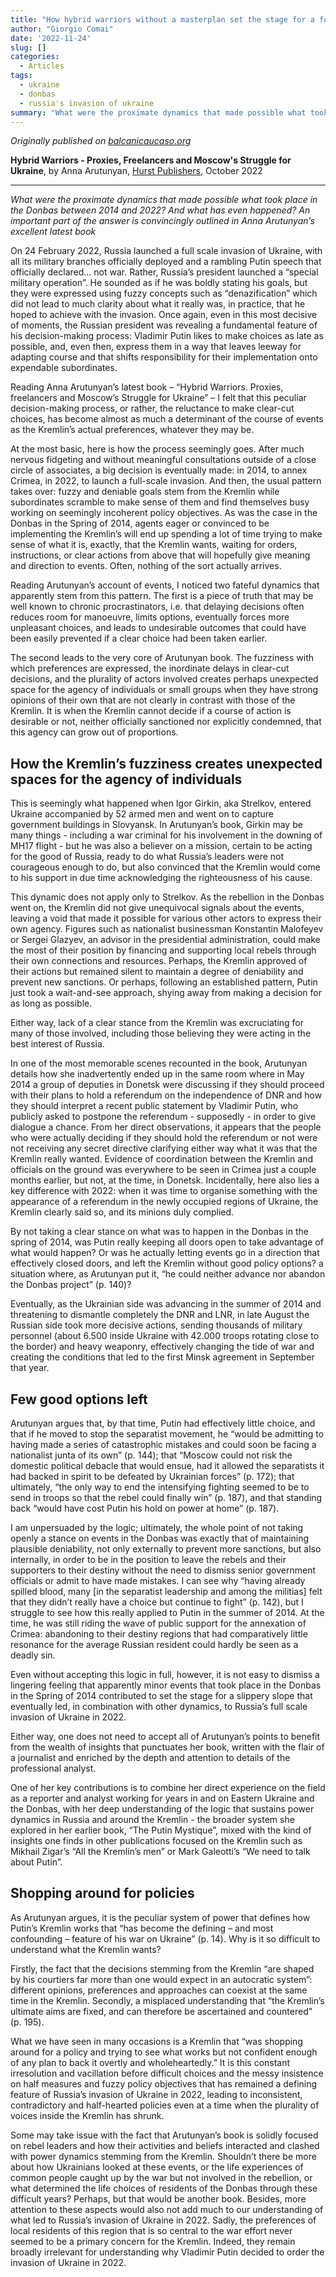 ```yaml
---
title: "How hybrid warriors without a masterplan set the stage for a full scale invasion"
author: "Giorgio Comai"
date: '2022-11-24'
slug: []
categories:
  - Articles
tags:
  - ukraine
  - donbas
  - russia's invasion of ukraine
summary: "What were the proximate dynamics that made possible what took place in the Donbas between 2014 and 2022? And what has even happened? An important part of the answer is convincingly outlined in Anna Arutunyan’s excellent latest book"
---
```


*Originally published on [balcanicaucaso.org](https://www.balcanicaucaso.org/eng/Areas/Russia/The-Hybrid-Warriors-and-the-Invasion-of-Ukraine-221773)*

**Hybrid Warriors - Proxies, Freelancers and Moscow's Struggle for Ukraine**, by Anna Arutunyan, [Hurst Publishers](https://www.hurstpublishers.com/book/hybrid-warriors/), October 2022

---

*What were the proximate dynamics that made possible what took place in the Donbas between 2014 and 2022? And what has even happened? An important part of the answer is convincingly outlined in Anna Arutunyan’s excellent latest book*

On 24 February 2022, Russia launched a full scale invasion of Ukraine, with all its military branches officially deployed and a rambling Putin speech that officially declared… not war. Rather, Russia’s president launched a “special military operation”. He sounded as if he was boldly stating his goals, but they were expressed using fuzzy concepts such as “denazification” which did not lead to much clarity about what it really was, in practice, that he hoped to achieve with the invasion. Once again, even in this most decisive of moments, the Russian president was revealing a fundamental feature of his decision-making process: Vladimir Putin likes to make choices as late as possible, and, even then, express them in a way that leaves leeway for adapting course and that shifts responsibility for their implementation onto expendable subordinates.

Reading Anna Arutunyan’s latest book – “Hybrid Warriors. Proxies, freelancers and Moscow’s Struggle for Ukraine” – I felt that this peculiar decision-making process, or rather, the reluctance to make clear-cut choices, has become almost as much a determinant of the course of events as the Kremlin’s actual preferences, whatever they may be.

At the most basic, here is how the process seemingly goes. After much nervous fidgeting and without meaningful consultations outside of a close circle of associates, a big decision is eventually made: in 2014, to annex Crimea, in 2022, to launch a full-scale invasion. And then, the usual pattern takes over: fuzzy and deniable goals stem from the Kremlin while subordinates scramble to make sense of them and find themselves busy working on seemingly incoherent policy objectives. As was the case in the Donbas in the Spring of 2014, agents eager or convinced to be implementing the Kremlin’s will end up spending a lot of time trying to make sense of what it is, exactly, that the Kremlin wants, waiting for orders, instructions, or clear actions from above that will hopefully give meaning and direction to events. Often, nothing of the sort actually arrives.

Reading Arutunyan’s account of events, I noticed two fateful dynamics that apparently stem from this pattern. The first is a piece of truth that may be well known to chronic procrastinators, i.e. that delaying decisions often reduces room for manoeuvre, limits options, eventually forces more unpleasant choices, and leads to undesirable outcomes that could have been easily prevented if a clear choice had been taken earlier.

The second leads to the very core of Arutunyan book. The fuzziness with which preferences are expressed, the inordinate delays in clear-cut decisions, and the plurality of actors involved creates perhaps unexpected space for the agency of individuals or small groups when they have strong opinions of their own that are not clearly in contrast with those of the Kremlin. It is when the Kremlin cannot decide if a course of action is desirable or not, neither officially sanctioned nor explicitly condemned, that this agency can grow out of proportions.

## How the Kremlin’s fuzziness creates unexpected spaces for the agency of individuals

This is seemingly what happened when Igor Girkin, aka Strelkov, entered Ukraine accompanied by 52 armed men and went on to capture government buildings in Slovyansk. In Arutunyan’s book, Girkin may be many things - including a war criminal for his involvement in the downing of MH17 flight - but he was also a believer on a mission, certain to be acting for the good of Russia, ready to do what Russia’s leaders were not courageous enough to do, but also convinced that the Kremlin would come to his support in due time acknowledging the righteousness of his cause.

This dynamic does not apply only to Strelkov. As the rebellion in the Donbas went on, the Kremlin did not give unequivocal signals about the events, leaving a void that made it possible for various other actors to express their own agency. Figures such as nationalist businessman Konstantin Malofeyev or Sergei Glazyev, an advisor in the presidential administration, could make the most of their position by financing and supporting local rebels through their own connections and resources. Perhaps, the Kremlin approved of their actions but remained silent to maintain a degree of deniability and prevent new sanctions. Or perhaps, following an established pattern, Putin just took a wait-and-see approach, shying away from making a decision for as long as possible.

Either way, lack of a clear stance from the Kremlin was excruciating for many of those involved, including those believing they were acting in the best interest of Russia.

In one of the most memorable scenes recounted in the book, Arutunyan details how she inadvertently ended up in the same room where in May 2014 a group of deputies in Donetsk were discussing if they should proceed with their plans to hold a referendum on the independence of DNR and how they should interpret a recent public statement by Vladimir Putin, who publicly asked to postpone the referendum - supposedly - in order to give dialogue a chance. From her direct observations, it appears that the people who were actually deciding if they should hold the referendum or not were not receiving any secret directive clarifying either way what it was that the Kremlin really wanted. Evidence of coordination between the Kremlin and officials on the ground was everywhere to be seen in Crimea just a couple months earlier, but not, at the time, in Donetsk. Incidentally, here also lies a key difference with 2022: when it was time to organise something with the appearance of a referendum in the newly occupied regions of Ukraine, the Kremlin clearly said so, and its minions duly complied.

By not taking a clear stance on what was to happen in the Donbas in the spring of 2014, was Putin really keeping all doors open to take advantage of what would happen? Or was he actually letting events go in a direction that effectively closed doors, and left the Kremlin without good policy options? a situation where, as Arutunyan put it, “he could neither advance nor abandon the Donbas project” (p. 140)?

Eventually, as the Ukrainian side was advancing in the summer of 2014 and threatening to dismantle completely the DNR and LNR, in late August the Russian side took more decisive actions, sending thousands of military personnel (about 6.500 inside Ukraine with 42.000 troops rotating close to the border) and heavy weaponry, effectively changing the tide of war and creating the conditions that led to the first Minsk agreement in September that year.

## Few good options left

Arutunyan argues that, by that time, Putin had effectively little choice, and that if he moved to stop the separatist movement, he “would be admitting to having made a series of catastrophic mistakes and could soon be facing a nationalist junta of its own” (p. 144); that “Moscow could not risk the domestic political debacle that would ensue, had it allowed the separatists it had backed in spirit to be defeated by Ukrainian forces” (p. 172); that ultimately, “the only way to end the intensifying fighting seemed to be to send in troops so that the rebel could finally win” (p. 187), and that standing back “would have cost Putin his hold on power at home” (p. 187).

I am unpersuaded by the logic; ultimately, the whole point of not taking openly a stance on events in the Donbas was exactly that of maintaining plausible deniability, not only externally to prevent more sanctions, but also internally, in order to be in the position to leave the rebels and their supporters to their destiny without the need to dismiss senior government officials or admit to have made mistakes. I can see why “having already spilled blood, many [in the separatist leadership and among the militias] felt that they didn’t really have a choice but continue to fight” (p. 142), but I struggle to see how this really applied to Putin in the summer of 2014. At the time, he was still riding the wave of public support for the annexation of Crimea: abandoning to their destiny regions that had comparatively little resonance for the average Russian resident could hardly be seen as a deadly sin.

Even without accepting this logic in full, however, it is not easy to dismiss a lingering feeling that apparently minor events that took place in the Donbas in the Spring of 2014 contributed to set the stage for a slippery slope that eventually led, in combination with other dynamics, to Russia’s full scale invasion of Ukraine in 2022.

Either way, one does not need to accept all of Arutunyan’s points to benefit from the wealth of insights that punctuates her book, written with the flair of a journalist and enriched by the depth and attention to details of the professional analyst.

One of her key contributions is to combine her direct experience on the field as a reporter and analyst working for years in and on Eastern Ukraine and the Donbas, with her deep understanding of the logic that sustains power dynamics in Russia and around the Kremlin - the broader system she explored in her earlier book, “The Putin Mystique”, mixed with the kind of insights one finds in other publications focused on the Kremlin such as Mikhail Zigar’s “All the Kremlin’s men” or Mark Galeotti’s “We need to talk about Putin”.

## Shopping around for policies

As Arutunyan argues, it is the peculiar system of power that defines how Putin’s Kremlin works that “has become the defining – and most confounding – feature of his war on Ukraine” (p. 14). Why is it so difficult to understand what the Kremlin wants?

Firstly, the fact that the decisions stemming from the Kremlin “are shaped by his courtiers far more than one would expect in an autocratic system”: different opinions, preferences and approaches can coexist at the same time in the Kremlin. Secondly, a misplaced understanding that “the Kremlin’s ultimate aims are fixed, and can therefore be ascertained and countered” (p. 195).

What we have seen in many occasions is a Kremlin that “was shopping around for a policy and trying to see what works but not confident enough of any plan to back it overtly and wholeheartedly.” It is this constant irresolution and vacillation before difficult choices and the messy insistence on half measures and fuzzy policy objectives that has remained a defining feature of Russia’s invasion of Ukraine in 2022, leading to inconsistent, contradictory and half-hearted policies even at a time when the plurality of voices inside the Kremlin has shrunk.

Some may take issue with the fact that Arutunyan’s book is solidly focused on rebel leaders and how their activities and beliefs interacted and clashed with power dynamics stemming from the Kremlin. Shouldn’t there be more about how Ukrainians looked at these events, or the life experiences of common people caught up by the war but not involved in the rebellion, or what determined the life choices of residents of the Donbas through these difficult years? Perhaps, but that would be another book. Besides, more attention to these aspects would also not add much to our understanding of what led to Russia’s invasion of Ukraine in 2022. Sadly, the preferences of local residents of this region that is so central to the war effort never seemed to be a primary concern for the Kremlin. Indeed, they remain broadly irrelevant for understanding why Vladimir Putin decided to order the invasion of Ukraine in 2022.

